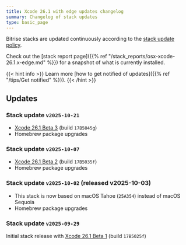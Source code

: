 ```yaml
---
title: Xcode 26.1 with edge updates changelog
summary: Changelog of stack updates
type: basic_page
---
```


Bitrise stacks are updated continuously according to the [stack update policy](https://devcenter.bitrise.io/en/infrastructure/build-stacks/stack-update-policy.html).

Check out the [stack report page]({{% ref "/stack_reports/osx-xcode-26.1.x-edge.md" %}}) for a snapshot of what is currently installed.

{{< hint info >}}
Learn more [how to get notified of updates]({{% ref "/tips/Get notified" %}}).
{{< /hint >}}

## Updates

### Stack update `v2025-10-21`

- [Xcode 26.1 Beta 3](https://developer.apple.com/documentation/xcode-release-notes/xcode-26_1-release-notes) (build `17B5045g`)
- Homebrew package upgrades

### Stack update `v2025-10-07`

- [Xcode 26.1 Beta 2](https://developer.apple.com/documentation/xcode-release-notes/xcode-26_1-release-notes) (build `17B5035f`)
- Homebrew package upgrades

### Stack update `v2025-10-02` (released v2025-10-03)

- This stack is now based on macOS Tahoe (`25A354`) instead of macOS Sequoia
- Homebrew package upgrades

### Stack update `v2025-09-29`

Initial stack release with [Xcode 26.1 Beta 1](https://developer.apple.com/documentation/xcode-release-notes/xcode-26_1-release-notes) (build `17B5025f`)
